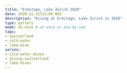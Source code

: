 ```yaml
---
title: "Ermitage, Lake Zurich 2020"
date: 2020-12-31T12:00:00Z
description: "Diving at Ermitage, Lake Zurich in 2020"
type: gallery
mode: at-once # at-once or one-by-one
tags:
- switzerland
- cold-water
- lake-dive
series:
- cold-water-dives
- diving-switzerland
- lake-dives
---
```

